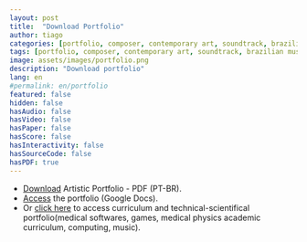 ```yaml
---
layout: post
title:  "Download Portfolio"
author: tiago
categories: [portfolio, composer, contemporary art, soundtrack, brazilian music, instrumental, latin, mpb, jazz, developer, creative computing, multidisciplinar, medical software, image processing, medical physics]
tags: [portfolio, composer, contemporary art, soundtrack, brazilian music, instrumental, latin, mpb, jazz, developer, creative computing, multidisciplinar, medical software, image processing, medical physics]
image: assets/images/portfolio.png
description: "Download portfolio"
lang: en
#permalink: en/portfolio
featured: false
hidden: false
hasAudio: false
hasVideo: false
hasPaper: false
hasScore: false
hasInteractivity: false
hasSourceCode: false
hasPDF: true
---
```


* <a href="{{ site.baseurl }}/assets/Tiago Brizolara - Portfolio Artistico - 05-01-2022.pdf">Download</a> Artistic Portfolio - PDF (PT-BR).
* <a href="https://docs.google.com/document/d/1Wmby-kPhGYv6Tq8ZW2w_QPkONiA9vbTCutrh810w4hE">Access</a> the portfolio (Google Docs).
* Or <a href="{{ site.baseurl }}/about.html">click here</a> to access curriculum and technical-scientifical portfolio(medical softwares, games, medical physics academic curriculum, computing, music).

